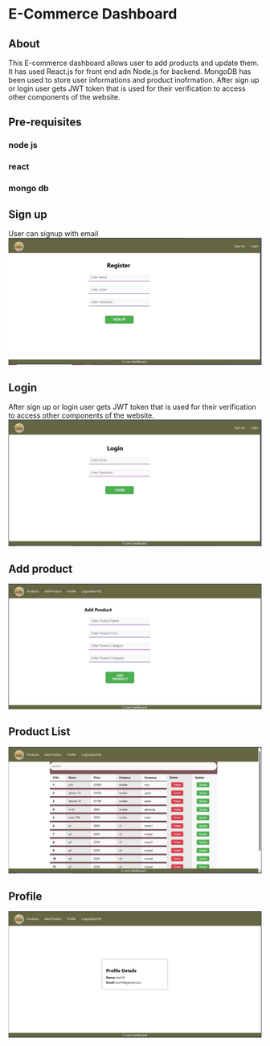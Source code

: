 # E-Commerce Dashboard

## About
This E-commerce dashboard allows user to add products and update them. It has used React.js for front end adn Node.js for backend. MongoDB has been used to store user informations and product inofrmation.
After sign up or login user gets JWT token that is used for their verification to access other components of the website.
## Pre-requisites
### node js
### react
### mongo db

## Sign up
User can signup with email
![Signup](https://github.com/hs-only/project-images/blob/main/ecom-signup.JPG?raw=true)

## Login 
After sign up or login user gets JWT token that is used for their verification to access other components of the website.
![Kogin](https://github.com/hs-only/project-images/blob/main/ecom-login.JPG?raw=true)

## Add product
![Add product](https://github.com/hs-only/project-images/blob/main/ecom-add_product.JPG?raw=true)

## Product List
![Product List](https://github.com/hs-only/project-images/blob/main/ecom-product_lis.JPG?raw=true)

## Profile
![Profile](https://github.com/hs-only/project-images/blob/main/ecom-profile.JPG?raw=true)
